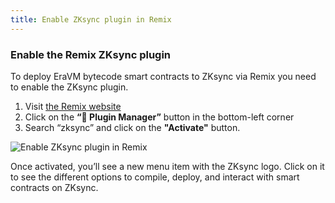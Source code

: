 ```yaml
---
title: Enable ZKsync plugin in Remix
---
```


### Enable the Remix ZKsync plugin

To deploy EraVM bytecode smart contracts to ZKsync via Remix you need to enable the ZKsync plugin.

1. Visit [the Remix website](https://remix.ethereum.org/)
2. Click on the **“🔌 Plugin Manager”** button in the bottom-left corner
3. Search “zksync” and click on the **"Activate"** button.

![Enable ZKsync plugin in Remix](/images/enable-remix-plugin.gif)

Once activated, you’ll see a new menu item with the ZKsync logo. Click on it to see the different options to compile,
deploy, and interact with smart contracts on ZKsync.
